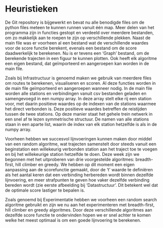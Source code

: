 # Heuristieken

De Git repository is bijgewerkt en bevat nu alle benodigde files om de python files meteen te kunnen runnen vanuit één map. Meer delen van het programma zijn in functies gestopt en verdeeld over meerdere bestanden, om zo makkelijk aan te roepen te zijn op verschillende plekken. Naast de main file was er voorheen al een bestand wat de verschillende waardes voor de score functie berekent, evenals een bestand om de score daadwerkelijk te berekenen. Nu is er tevens een ‘Graph’ bestand, om de berekende trajecten in een figuur te kunnen plotten. Ook heeft elk algoritme een eigen bestand, dat geïmporteerd en aangeroepen kan worden in de main file.

Zoals bij Infrastructuur is genoemd maken we gebruik van meerdere files om routes te berekenen, visualiseren en scoren. Al deze functies worden in de main file geïmporteerd  en aangeroepen wanneer nodig. In de main file worden alle stations en verbindingen vanuit csv bestanden geladen en samengevoegd in een numpy array. In deze array stelt elke rij een station voor, met daarin positieve waardes op de indexen van de stations waarmee het direct verbonden is. Deze positieve waardes betreffen de reistijden tussen de twee stations. Op deze manier staat het gehele trein netwerk in een snel af te lezen symmetrische structuur. De namen van alle stations staan in een aparte list, waarin de index van elk station hetzelfde is als in de numpy array.

Voorheen hebben we succesvol lijnvoeringen kunnen maken door middel van een random algoritme, wat trajecten samenstelt door steeds vanuit een beginstation een willekeurig verbonden station aan het traject toe te voegen en bij het willekeurige station hetzelfde te doen. Deze week zijn we begonnen met het uitproberen van drie voorgestelde algoritmes: breadth-first, hill climber en greedy. We hebben op dit moment een eigen aanpassing aan de scorefunctie gemaakt, door de ‘t’ waarde te definiëren als het aantal keren dat een verbinding herbereden wordt binnen dezelfde lijnvoering, en meer strafpunten te geven hoe vaker dezelfde verbinding bereden wordt (zie eerste afbeelding bij ‘Datastructuur’. Dit betekent wel dat de optimale score lastiger te bepalen is.

Zoals genoemd bij Experimentatie hebben we voorheen een random search algoritme gebruikt en zijn we nu aan het experimenteren met breadth-first, hill climber en greedy algoritmes. Door deze verschillende algoritmes aan dezelfde score functie te ondervinden hopen we er snel achter te komen welke het meest optimaal is om een goede lijnvoering te berekenen.

